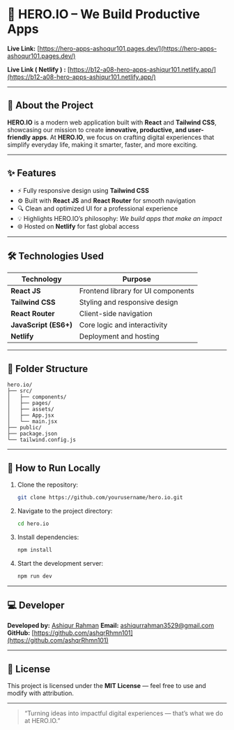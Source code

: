 # 🌟 HERO.IO – We Build Productive Apps

**Live Link:** [https://hero-apps-ashoqur101.pages.dev/](https://hero-apps-ashoqur101.pages.dev/)

**Live Link ( Netlify ) :** [https://b12-a08-hero-apps-ashiqur101.netlify.app/](https://b12-a08-hero-apps-ashiqur101.netlify.app/)

---

## 🚀 About the Project

**HERO.IO** is a modern web application built with **React** and **Tailwind CSS**, showcasing our mission to create **innovative, productive, and user-friendly apps**.
At **HERO.IO**, we focus on crafting digital experiences that simplify everyday life, making it smarter, faster, and more exciting.

---

## ✨ Features

* ⚡ Fully responsive design using **Tailwind CSS**
* ⚙️ Built with **React JS** and **React Router** for smooth navigation
* 🔍 Clean and optimized UI for a professional experience
* 💡 Highlights HERO.IO’s philosophy: *We build apps that make an impact*
* 🌐 Hosted on **Netlify** for fast global access

---

## 🛠️ Technologies Used

| Technology            | Purpose                            |
| --------------------- | ---------------------------------- |
| **React JS**          | Frontend library for UI components |
| **Tailwind CSS**      | Styling and responsive design      |
| **React Router**      | Client-side navigation             |
| **JavaScript (ES6+)** | Core logic and interactivity       |
| **Netlify**           | Deployment and hosting             |

---

## 🧩 Folder Structure

```
hero.io/
├── src/
│   ├── components/
│   ├── pages/
│   ├── assets/
│   ├── App.jsx
│   └── main.jsx
├── public/
├── package.json
└── tailwind.config.js
```

---

## 🧠 How to Run Locally

1. Clone the repository:

   ```bash
   git clone https://github.com/yourusername/hero.io.git
   ```
2. Navigate to the project directory:

   ```bash
   cd hero.io
   ```
3. Install dependencies:

   ```bash
   npm install
   ```
4. Start the development server:

   ```bash
   npm run dev
   ```

---

## 💻 Developer

**Developed by:** [Ashiqur Rahman](https://github.com/ashiqur101)
**Email:** [ashiqurrahman3529@gmail.com](ashiqurrahman3529@gmail.com)
**GitHub:** [https://github.com/ashqrRhmn101](https://github.com/ashqrRhmn101)

---

## 📄 License

This project is licensed under the **MIT License** — feel free to use and modify with attribution.

---

> “Turning ideas into impactful digital experiences — that’s what we do at HERO.IO.”
